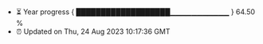 - ⏳ Year progress { ███████████████████▁▁▁▁▁▁▁▁▁▁▁ } 64.50 %
- ⏰ Updated on Thu, 24 Aug 2023 10:17:36 GMT

